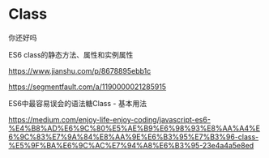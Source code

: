 # Class 
你还好吗

ES6 class的静态方法、属性和实例属性

https://www.jianshu.com/p/8678895ebb1c



https://segmentfault.com/a/1190000021285915





ES6中最容易误会的语法糖Class - 基本用法

https://medium.com/enjoy-life-enjoy-coding/javascript-es6-%E4%B8%AD%E6%9C%80%E5%AE%B9%E6%98%93%E8%AA%A4%E6%9C%83%E7%9A%84%E8%AA%9E%E6%B3%95%E7%B3%96-class-%E5%9F%BA%E6%9C%AC%E7%94%A8%E6%B3%95-23e4a4a5e8ed